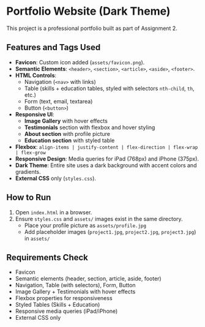 # Portfolio Website (Dark Theme)

This project is a professional portfolio built as part of Assignment 2.

## Features and Tags Used
- **Favicon**: Custom icon added (`assets/favicon.png`).
- **Semantic Elements**: `<header>`, `<section>`, `<article>`, `<aside>`, `<footer>`.
- **HTML Controls**:
  - Navigation (`<nav>` with links)
  - Table (skills + education tables, styled with selectors `nth-child`, `th`, etc.)
  - Form (text, email, textarea)
  - Button (`<button>`)
- **Responsive UI**:
  - **Image Gallery** with hover effects
  - **Testimonials** section with flexbox and hover styling
  - **About section** with profile picture
  - **Education section** with styled table
- **Flexbox**: `align-items | justify-content | flex-direction | flex-wrap | flex-grow`
- **Responsive Design**: Media queries for iPad (768px) and iPhone (375px).
- **Dark Theme**: Entire site uses a dark background with accent colors and gradients.
- **External CSS** only (`styles.css`).

## How to Run
1. Open `index.html` in a browser.
2. Ensure `styles.css` and `assets/` images exist in the same directory.
   - Place your profile picture as `assets/profile.jpg`
   - Add placeholder images (`project1.jpg`, `project2.jpg`, `project3.jpg`) in `assets/`

## Requirements Check
- Favicon  
- Semantic elements (header, section, article, aside, footer)  
- Navigation, Table (with selectors), Form, Button  
- Image Gallery + Testimonials with hover effects  
- Flexbox properties for responsiveness  
- Styled Tables (Skills + Education)  
- Responsive media queries (iPad/iPhone)  
- External CSS only  

